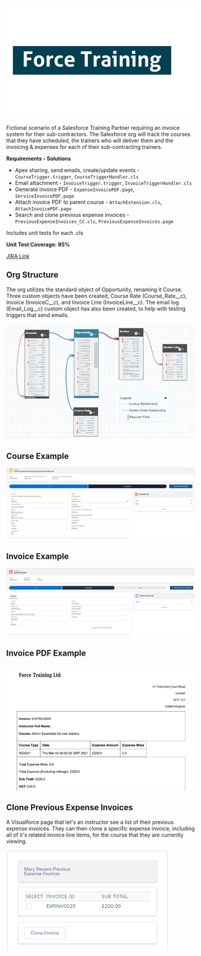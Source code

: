 ![ForceTraining.png](docs/ForceTraining.png)

Fictional scenario of a Salesforce Training Partner requiring an invoice system for their sub-contractors. The Salesforce org will track the courses that they have scheduled, the trainers who will deliver them and the invoicing & expenses for each of their sub-contracting trainers.

**Requirements - Solutions**
* Apex sharing, send emails, create/update events - ```CourseTrigger.trigger```, ```CourseTriggerHandler.cls```
* Email attachment - ```InvoiceTrigger.trigger```, ```InvoiceTriggerHandler.cls```
* Generate invoice PDF - ```ExpenseInvoicePDF.page```, ```ServiceInvoicePDF.page```
* Attach invoice PDF to parent course - ```AttachExtension.cls```, ```AttachInvoicePDF.page```
* Search and clone previous expense invoices - ```PreviousExpenseInvoices_CC.cls```, ```PreviousExpenseInvoices.page```

Includes unit tests for each .cls

**Unit Test Coverage: 95%**


[JIRA Link](https://towen.atlassian.net/jira/software/c/projects/FT/boards)



## Org Structure  

The org utilizes the standard object of Opportunity, renaming it Course. Three custom objects have been created, Course Rate (Course_Rate__c), Invoice (InvoiceC__c), and Invoice Line (InvoiceLine__c). The email log (Email_Log__c) custom object has also been created, to help with testing triggers that send emails.

![Schema.png](docs/Schema.png)

## Course Example

![ExampleCourse.png](docs/ExampleCourse.png)

## Invoice Example

![ExampleInvoice.png](docs/ExampleInvoice.png)

## Invoice PDF Example

![ExamplePDF.png](docs/ExamplePDF.png)

## Clone Previous Expense Invoices

A Visualforce page that let's an instructor see a list of their previous expense invoices. They can then clone a specific expense invoice, including all of it's related invoice line items, for the course that they are currently viewing.

![CloneExpense.png](docs/CloneExpense.png)
